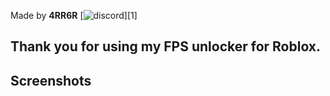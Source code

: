Made by **4RR6R** [![discord](https://github.com/shikhar1020jais1/Git-Social/blob/master/Icons/Facebook.png (Facebook))][1]

## Thank you for using my FPS unlocker for Roblox.

## Screenshots


